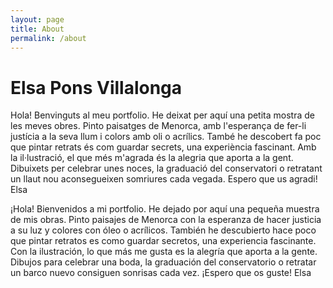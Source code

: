 ```yaml
---
layout: page
title: About
permalink: /about
---
```


# Elsa Pons Villalonga

Hola! 
Benvinguts al meu portfolio. He deixat per aquí una petita mostra de les meves obres. Pinto paisatges de Menorca, amb l'esperança de fer-li justícia a la seva llum i colors amb oli o acrílics. També he descobert fa poc que pintar retrats és com guardar secrets, una experiència fascinant. 
Amb la il·lustració, el que més m'agrada és la alegria que aporta a la gent. Dibuixets per celebrar unes noces, la graduació del conservatori o retratant un llaut nou aconsegueixen somriures cada vegada. 
Espero que us agradi!
Elsa


¡Hola!
Bienvenidos a mi portfolio. He dejado por aquí una pequeña muestra de mis obras. Pinto paisajes de Menorca con la esperanza de hacer justicia a su luz y colores con óleo o acrílicos. También he descubierto hace poco que pintar retratos es como guardar secretos, una experiencia fascinante.
Con la ilustración, lo que más me gusta es la alegría que aporta a la gente. Dibujos para celebrar una boda, la graduación del conservatorio o retratar un barco nuevo consiguen sonrisas cada vez.
¡Espero que os guste!
Elsa

<!-- This is a personal portfolio theme that I built from the ground up, using the [DevTips Starter Kit](http://devtipsstarterkit.com/) as a foundation for starting, and following closely the amazing tutorial by [Travis Neilson over at DevTips](https://www.youtube.com/watch?v=T6jKLsxbFg4&list=PL0CB3OvPhDA_STygmp3sDenx3UpdOMk7P). You can [check out the demo](lenpaul.github.io/portfolio-jekyll-theme/), and [fork the repository](https://github.com/LeNPaul/portfolio-jekyll-theme/fork), to get started. -->
